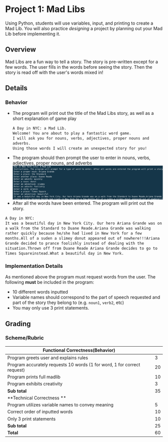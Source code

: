 # Project 1: Mad Libs

Using Python, students will use variables, input, and printing to create a Mad Lib. You will also practice *designing* a project by planning out your Mad Lib before implementing it.

## Overview
Mad Libs are a fun way to tell a story. The story is pre-written except for a few words. The user fills in the words before seeing the story. Then the story is read off with the user's words mixed in! 

## Details
### Behavior
* The program will print out the title of the Mad Libs story, as well as a short explanation of game play    
    ```
    A Day in NYC: a Mad Lib.
    Welcome! You are about to play a fantastic word game. 
    I will ask you for nouns, verbs, adjectives, proper nouns and adverbs. 
    Using those words I will create an unexpected story for you!
    ```
* The program should then prompt the user to enter in nouns, verbs, adjectives, proper nouns, and adverbs
![Example running](mad_libs_screen_shot.png)
* After all the words have been entered. The program will print out the story.
```
A Day in NYC: 
It was a beautiful day in New York City. Our hero Ariana Grande was on a walk from the Standard to Duane Reade.Ariana Grande was walking rather quickly because he/she had lived in New York for a few months.All of a suden a slimey donut appeared out of nowhere!!!Ariana Grande decided to prance foolishly instead of dealing with the situation.Thrown off from Duane Reade Ariana Grande decides to go to Times Squareinstead.What a beautiful day in New York.
```

### Implementation Details
As mentioned above the program must request words from the user. The following **must** be included in the program: 
* 10 different words inputted
* Variable names should correspond to the part of speech requested and part of the story they belong to (e.g. `noun1`, `verb2`, etc)
* You may only use 3 print statements.

## Grading 
### Scheme/Rubric
| Functional Correctness(Behavior)                                |     |
| --------------------------------------------------------------- |-----|
| Program greets user and explains rules  | 3   |
| Program accurately requests 10 words (1 for word, 1 for correct request)| 20|
| Program prints full madlib | 10   |
| Program exhibits creativity               | 3   |
| **Sub total**                                                   | 35  |
| **Technical Correctness   **                                    |     |
| Program utilizes variable names to convey meaning               | 5  |
| Correct order of inputted words                                 | 10  |
| Only 3 print statements                                         | 10  |
| **Sub total**                                                   | 25  |
| **Total**                                                       | 60 |


